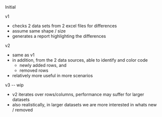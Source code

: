Initial


v1
* checks 2 data sets from 2 excel files for differences
* assume same shape / size
* generates a report highlighting the differences


v2
* same as v1
* in addition, from the 2 data sources, able to identify and color code 
    - newly added rows, and 
    - removed rows
* relatively more useful in more scenarios


v3 -- wip
* v2 iterates over rows/columns, performance may suffer for larger datasets
* also realistically, in larger datasets we are more interested in whats new / removed


